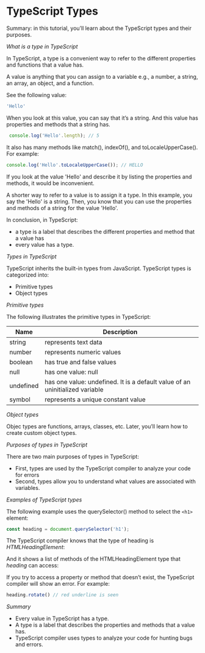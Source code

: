 
# TypeScript Types

Summary: in this tutorial, you’ll learn about the TypeScript types and their purposes.

*What is a type in TypeScript*

In TypeScript, a type is a convenient way to refer to the different properties and functions that a value has.

A value is anything that you can assign to a variable e.g., a number, a string, an array, an object, and a function.

See the following value:

```js
'Hello'

```

When you look at this value, you can say that it’s a string. And this value has properties and methods that a string has.


```js
 console.log('Hello'.length); // 5

```

It also has many methods like match(), indexOf(), and toLocaleUpperCase(). For example:

```js
console.log('Hello'.toLocaleUpperCase()); // HELLO 

```

If you look at the value 'Hello' and describe it by listing the properties and methods, it would be inconvenient.

A shorter way to refer to a value is to assign it a type. In this example, you say the 'Hello' is a string. Then, you know that you can use the properties and methods of a string for the value 'Hello'.

In conclusion, in TypeScript:

- a type is a label that describes the different properties and method that a value has
- every value has a type.

*Types in TypeScript*

TypeScript inherits the built-in types from JavaScript. TypeScript types is categorized into:

- Primitive types
- Object types

*Primitive types*

The following illustrates the primitive types in TypeScript:

Name      | Description
----------|-----------------------------------------------------------------------------
string    | represents text data
number    | represents numeric values
boolean   | has true and false values
null      | has one value: null
undefined | has one value: undefined. It is a default value of an uninitialized variable
symbol    | represents a unique constant value

*Object types*

Objec types are functions, arrays, classes, etc. Later, you’ll learn how to create custom object types.

*Purposes of types in TypeScript*

There are two main purposes of types in TypeScript:

- First, types are used by the TypeScript compiler to analyze your code for errors
- Second, types allow you to understand what values are associated with variables.

*Examples of TypeScript types*

The following example uses the querySelector() method to select the `<h1>` element:

```js
const heading = document.querySelector('h1');

```

The TypeScript compiler knows that the type of heading is *HTMLHeadingElement*:

And it shows a list of methods of the HTMLHeadingElement type that *heading* can access:

If you try to access a property or method that doesn’t exist, the TypeScript compiler will show an error. For example:

```js
heading.rotate() // red underline is seen
```

*Summary*

- Every value in TypeScript has a type.
- A type is a label that describes the properties and methods that a value has.
- TypeScript compiler uses types to analyze your code for hunting bugs and errors.